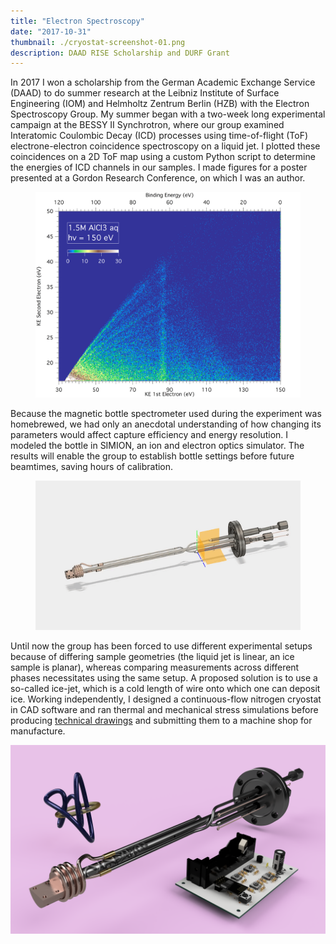 ```yaml
---
title: "Electron Spectroscopy"
date: "2017-10-31"
thumbnail: ./cryostat-screenshot-01.png
description: DAAD RISE Scholarship and DURF Grant
---
```


In 2017 I won a scholarship from the German Academic Exchange Service (DAAD) to do summer research at the Leibniz Institute of Surface Engineering (IOM) and Helmholtz Zentrum Berlin (HZB) with the Electron Spectroscopy Group. My summer began with a two-­week long experimental campaign at the BESSY II Synchrotron, where our group examined Interatomic Coulombic Decay (ICD) processes using time­-of­-flight (ToF) electron­e-electron coincidence spectroscopy on a liquid jet. I plotted these coincidences on a 2D ToF map using a custom Python script to determine the energies of ICD channels in our samples. I made figures for a poster presented at a Gordon Research Conference, on which I was an author.

<figure class="kg-card kg-image-card">

<img src='icd-graph-01.png'></img>

</figure>

Because the magnetic bottle spectrometer used during the experiment was home­brewed, we had only an anecdotal understanding of how changing its parameters would affect capture efficiency and energy resolution. I modeled the bottle in SIMION, an ion and electron optics simulator. The results will enable the group to establish bottle settings before future beamtimes, saving hours of calibration.

<figure class="kg-card kg-embed-card">

<img src='explode.gif'></img>

</figure>

<!-- <figure class="kg-embed-card">

<img src='explode.gif'></img>
<br>
</figure> -->

Until now the group has been forced to use different experimental setups because of differing sample geometries (the liquid jet is linear, an ice sample is planar), whereas comparing measurements across different phases necessitates using the same setup. A proposed solution is to use a so­-called ice-­jet, which is a cold length of wire onto which one can deposit ice. Working independently, I designed a continuous-­flow nitrogen cryostat in CAD software and ran thermal­ and mechanical ­stress simulations before producing [technical drawings](Cryostat.pdf) and submitting them to a machine shop for manufacture.

<div class="kg-card kg-image-card kg-width-full">

![Assemblage Render](./assemblage-render-01.png)

</div>
<!-- <figure src='./Cryostat-Render-5.png'>
</figure> -->

